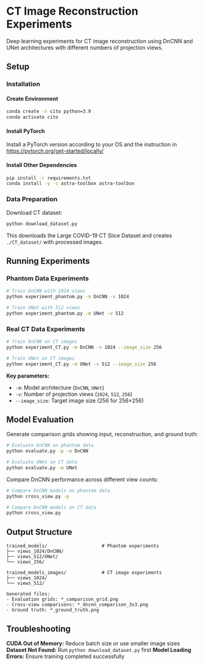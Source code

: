 # CT Image Reconstruction Experiments

Deep learning experiments for CT image reconstruction using DnCNN and UNet architectures with different numbers of projection views.

## Setup

### Installation

#### Create Environment
```bash
conda create -n cito python=3.9
conda activate cito
```

#### Install PyTorch
Install a PyTorch version according to your OS and the instruction in https://pytorch.org/get-started/locally/

#### Install Other Dependencies
```bash
pip install -r requirements.txt
conda install -y -c astra-toolbox astra-toolbox
```

### Data Preparation
Download CT dataset:
```bash
python download_dataset.py
```
This downloads the Large COVID-19 CT Slice Dataset and creates `./CT_dataset/` with processed images.

## Running Experiments

### Phantom Data Experiments
```bash
# Train DnCNN with 1024 views
python experiment_phantom.py -m DnCNN -v 1024

# Train UNet with 512 views  
python experiment_phantom.py -m UNet -v 512
```

### Real CT Data Experiments
```bash
# Train DnCNN on CT images
python experiment_CT.py -m DnCNN -v 1024 --image_size 256

# Train UNet on CT images
python experiment_CT.py -m UNet -v 512 --image_size 256
```

**Key parameters:**
- `-m`: Model architecture (`DnCNN`, `UNet`)
- `-v`: Number of projection views (`1024`, `512`, `256`)
- `--image_size`: Target image size (256 for 256×256)

## Model Evaluation

Generate comparison grids showing input, reconstruction, and ground truth:
```bash
# Evaluate DnCNN on phantom data
python evaluate.py -p -m DnCNN

# Evaluate UNet on CT data  
python evaluate.py -m UNet
```

Compare DnCNN performance across different view counts:
```bash
# Compare DnCNN models on phantom data
python cross_view.py -p

# Compare DnCNN models on CT data
python cross_view.py
```

## Output Structure

```
trained_models/                    # Phantom experiments
├── views_1024/DnCNN/
├── views_512/UNet/
└── views_256/

trained_models_images/             # CT image experiments  
├── views_1024/
└── views_512/

Generated files:
- Evaluation grids: *_comparison_grid.png
- Cross-view comparisons: *_dncnn_comparison_3x3.png  
- Ground truth: *_ground_truth.png
```

## Troubleshooting

**CUDA Out of Memory:** Reduce batch size or use smaller image sizes
**Dataset Not Found:** Run `python download_dataset.py` first
**Model Loading Errors:** Ensure training completed successfully